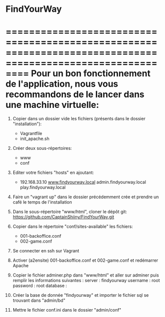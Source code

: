 # FindYourWay

============================================================================================================
Pour un bon fonctionnement de l'application, nous vous recommandons de le lancer dans une machine virtuelle:
============================================================================================================

1) Copier dans un dossier vide les fichiers (présents dans le dossier "installation"):
    - Vagrantfile
    - init_apache.sh
2) Créer deux sous-répertoires:
    - www
    - conf
3) Editer votre fichiers "hosts" en ajoutant:
    - 192.168.33.10 www.findyourway.local admin.findyourway.local play.findyourway.local
4) Faire un "vagrant up" dans le dossier précédemment crée et prendre un café le temps de l'installation
5) Dans le sous-répertoire "www/html", cloner le dépôt git: https://github.com/CaptainShiiny/FindYourWay.git
6) Copier dans le répertoire "conf/sites-available" les fichiers:
    - 001-backoffice.conf
    - 002-game.conf
7) Se connecter en ssh sur Vagrant
8) Activer (a2ensite) 001-backoffice.conf et 002-game.conf et redémarrer Apache
9) Copier le fichier adminer.php dans "www/html" et aller sur adminer puis remplir les informations suivantes :
    server : findyourway
    username : root
    password : root
    database : 
10) Créer la base de donnée "findyourway" et importer le fichier sql se trouvant dans "admin/bd"

11) Mettre le fichier conf.ini dans le dossier "admin/conf"
